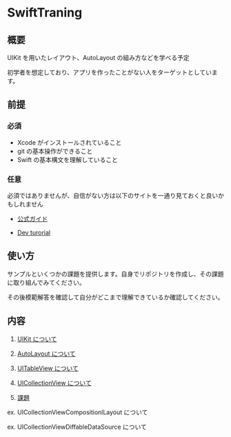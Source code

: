 # SwiftTraning

## 概要

UIKit を用いたレイアウト、AutoLayout の組み方などを学べる予定

初学者を想定しており、アプリを作ったことがない人をターゲットとしています。

## 前提

### 必須

- Xcode がインストールされていること
- git の基本操作ができること
- Swift の基本構文を理解していること

### 任意

必須ではありませんが、自信がない方は以下のサイトを一通り見ておくと良いかもしれません

- [公式ガイド](https://docs.swift.org/swift-book/documentation/the-swift-programming-language/thebasics/)

- [Dev turorial](https://developer.apple.com/tutorials/app-dev-training)

## 使い方

サンプルといくつかの課題を提供します。自身でリポジトリを作成し、その課題に取り組んでみてください。

その後模範解答を確認して自分がどこまで理解できているか確認してください。

## 内容

1. [UIKit について](./Documents/UIKit.md)

1. [AutoLayout について](./Documents/AutoLayout.md)

1. [UITableView について](./Documents/UITableView.md)

1. [UICollectionView について](./Documents/UICollectionView.md)

1. [課題](./Documents/task1.md)

ex. UICollectionViewCompositionlLayout について

ex. UICollectionViewDiffableDataSource について
